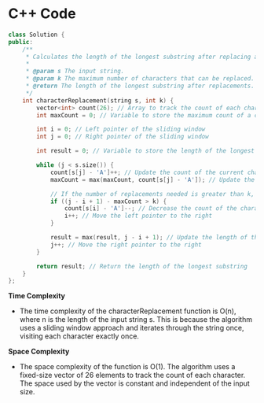 # C++ Code

```cpp
class Solution {
public:
    /**
     * Calculates the length of the longest substring after replacing at most k characters.
     * 
     * @param s The input string.
     * @param k The maximum number of characters that can be replaced.
     * @return The length of the longest substring after replacements.
     */
    int characterReplacement(string s, int k) {
        vector<int> count(26); // Array to track the count of each character (A to Z)
        int maxCount = 0; // Variable to store the maximum count of a character

        int i = 0; // Left pointer of the sliding window
        int j = 0; // Right pointer of the sliding window

        int result = 0; // Variable to store the length of the longest substring

        while (j < s.size()) {
            count[s[j] - 'A']++; // Update the count of the current character
            maxCount = max(maxCount, count[s[j] - 'A']); // Update the maximum count

            // If the number of replacements needed is greater than k, move the left pointer
            if ((j - i + 1) - maxCount > k) {
                count[s[i] - 'A']--; // Decrease the count of the character at the left pointer
                i++; // Move the left pointer to the right
            }

            result = max(result, j - i + 1); // Update the length of the longest substring
            j++; // Move the right pointer to the right
        }

        return result; // Return the length of the longest substring
    }
};
```

**Time Complexity**
- The time complexity of the characterReplacement function is O(n), where n is the length of the input string s. This is because the algorithm uses a sliding window approach and iterates through the string once, visiting each character exactly once.

**Space Complexity**
- The space complexity of the function is O(1). The algorithm uses a fixed-size vector of 26 elements to track the count of each character. The space used by the vector is constant and independent of the input size.
